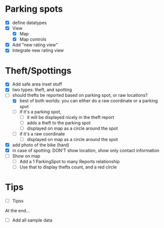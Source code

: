 # Parking spots
- [x] define datatypes
- [x] View
    - [x] Map
    - [x] Map controls
- [x] Add "new rating view"
- [x] Integrate new rating view 

# Theft/Spottings
- [x] Add safe area inset stuff
- [x] two types: theft, and spotting
- [ ] should thefts be reported based on parking spot, or raw locations?
    - [x] best of both worlds: you can either do a raw coordinate or a parking spot
    - [ ] if it's a parking spot, 
        - [ ] it will be displayed nicely in the theft report
        - [ ] adds a theft to the parking spot
        - [ ] displayed on map as a circle around the spot
    - [ ] if it's a raw coordinate
        - [ ]  displayed on map as a circle around the spot
- [x] add photo of the bike (hard)
- [x] in case of spotting: DON'T show location, show only contact information
- [ ] Show on map
    - [ ] Add a 1 ParkingSpot to many Reports relationship
    - [ ] Use that to display thefts count, and a red circle

# Tips
- [ ] Tipss

At the end...
- [ ] Add all sample data
